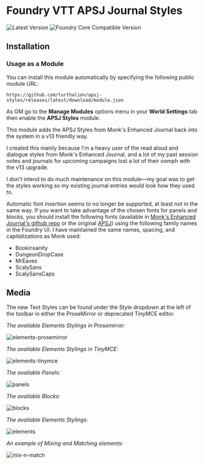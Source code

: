 # Foundry VTT APSJ Journal Styles

![Latest Version](https://img.shields.io/badge/dynamic/json.svg?url=https%3A%2F%2Fgithub.com%2Fturthalion%2Fapsj-styles%2Freleases%2Flatest%2Fdownload%2Fmodule.json&label=Latest%20Release&prefix=v&query=$.version&colorB=red&style=for-the-badge)
![Foundry Core Compatible Version](https://img.shields.io/badge/dynamic/json.svg?url=https%3A%2F%2Fraw.githubusercontent.com%2Fturthalion%2Fapsj-styles%2Fmain%2Fmodule.json&label=Foundry%20Version&query=$.compatibility.verified&colorB=orange&style=for-the-badge)

## Installation

### Usage as a Module

You can install this module automatically by specifying the following public module URL:

`https://github.com/turthalion/apsj-styles/releases/latest/download/module.json`

As GM go to the **Manage Modules** options menu in your **World Settings** tab then enable the **APSJ Styles** module.

This module adds the APSJ Styles from Monk's Enhanced Journal back into the system in a v13 friendly way.

I created this mainly because I'm a heavy user of the read aloud and dialogue styles from Monk's Enhanced Journal, and a lot of my past session notes and journals for upcoming campaigns lost a lot of their oomph with the v13 upgrade.

I don't intend to do much maintenance on this module—my goal was to get the styles working so my existing journal entries would look how they used to.

Automatic font insertion seems to no longer be supported, at least not in the same way. If you want to take advantage of the chosen fonts for panels and blocks, you should install the following fonts (available in [Monk's Enhanced Journal's github repo](https://github.com/ironmonk108/monks-enhanced-journal/tree/main/fonts) or the original [APSJ](https://github.com/AmazingVanish/apsj/tree/main/fonts)) using the following family names in the Foundry UI. I have maintained the same names, spacing, and capitalizations as Monk used:
* Bookinsanity
* DungeonDropCase
* MrEaves
* ScalySans
* ScalySansCaps

## Media

The new Text Styles can be found under the Style dropdown at the left of the toolbar in either the ProseMirror or deprecated TinyMCE editor.

_The available Elements Stylings in Prosemirror:_

![elements-prosemirror](media/apsj-stylish-text-menu-prosemirror.webp)

_The available Elements Stylings in TinyMCE:_

![elements-tinymce](media/apsj-stylish-text-menu-tinymce.webp)

_The available Panels:_

![panels](media/apsj-stylish-panels.webp)

_The available Blocks:_

![blocks](media/apsj-stylish-blocks.webp)

_The available Elements Stylings:_

![elements](media/apsj-stylish-elements.webp)

_An example of Mixing and Matching elements:_

![mix-n-match](media/apsj-mix-n-match.webp)
